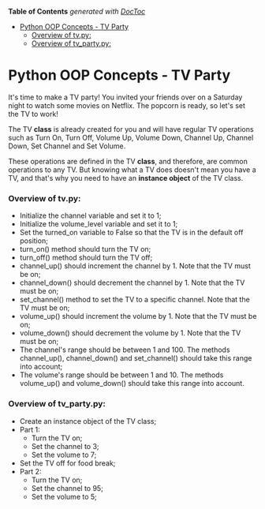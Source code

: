 <!-- START doctoc generated TOC please keep comment here to allow auto update -->
<!-- DON'T EDIT THIS SECTION, INSTEAD RE-RUN doctoc TO UPDATE -->
**Table of Contents**  *generated with [DocToc](https://github.com/thlorenz/doctoc)*

- [Python OOP Concepts - TV Party](#python-oop-concepts---tv-party)
    - [Overview of tv.py:](#overview-of-tvpy)
    - [Overview of tv_party.py:](#overview-of-tv_partypy)

<!-- END doctoc generated TOC please keep comment here to allow auto update -->

# Python OOP Concepts - TV Party

It's time to make a TV party! You invited your friends over on a Saturday night to watch some movies on Netflix. The
popcorn is ready, so let's set the TV to work!

The TV **class** is already created for you and will have regular TV operations such as Turn On, Turn Off, Volume Up,
Volume Down, Channel Up, Channel Down, Set Channel and Set Volume.

These operations are defined in the TV **class**, and therefore, are common operations to any TV. But knowing what a TV
does doesn't mean you have a TV, and that's why you need to have an **instance object** of the TV class.

### Overview of tv.py:

- Initialize the channel variable and set it to 1;
- Initialize the volume_level variable and set it to 1;
- Set the turned_on variable to False so that the TV is in the default off position;
- turn_on() method should turn the TV on;
- turn_off() method should turn the TV off;
- channel_up() should increment the channel by 1. Note that the TV must be on;
- channel_down() should decrement the channel by 1. Note that the TV must be on;
- set_channel() method to set the TV to a specific channel. Note that the TV must be on;
- volume_up() should increment the volume by 1. Note that the TV must be on;
- volume_down() should decrement the volume by 1. Note that the TV must be on;
- The channel's range should be between 1 and 100. The methods channel_up(), channel_down() and set_channel() should
  take this range into account;
- The volume's range should be between 1 and 10. The methods volume_up() and volume_down() should take this range into
  account.

### Overview of tv_party.py:

- Create an instance object of the TV class;
- Part 1:
  - Turn the TV on;
  - Set the channel to 3;
  - Set the volume to 7;
- Set the TV off for food break;
- Part 2:
  - Turn the TV on;
  - Set the channel to 95;
  - Set the volume to 5;
